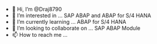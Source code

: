 - 👋 Hi, I’m @Draj8790
- 👀 I’m interested in ... SAP ABAP and ABAP for S/4 HANA
- 🌱 I’m currently learning ... ABAP for S/4 HANA
- 💞️ I’m looking to collaborate on ... SAP ABAP Module
- 📫 How to reach me ...

<!---
Draj8790/Draj8790 is a ✨ special ✨ repository because its `README.md` (this file) appears on your GitHub profile.
You can click the Preview link to take a look at your changes.
--->
